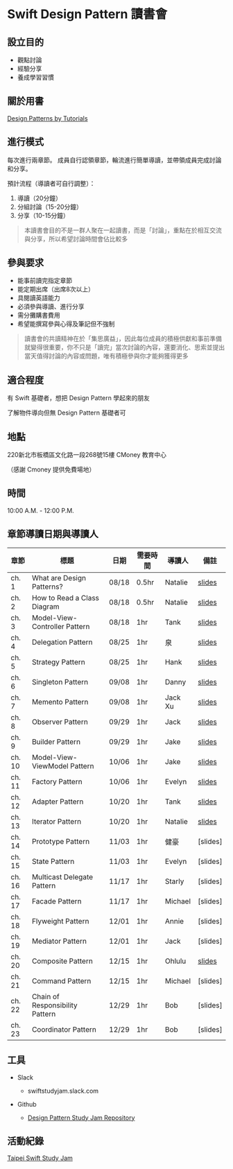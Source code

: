 # Swift Design Pattern 讀書會

## 設立目的
* 觀點討論
* 經驗分享
* 養成學習習慣

## 關於用書
[Design Patterns by Tutorials](https://store.raywenderlich.com/products/design-patterns-by-tutorials)

## 進行模式
每次進行兩章節。
成員自行認領章節，輪流進行簡單導讀，並帶領成員完成討論和分享。

預計流程（導讀者可自行調整）：

1. 導讀（20分鐘）
2. 分組討論（15-20分鐘）
3. 分享（10-15分鐘）

> 本讀書會目的不是一群人聚在一起讀書，而是「討論」，重點在於相互交流與分享，所以希望討論時間會佔比較多


## 參與要求
* 能事前讀完指定章節
* 能定期出席（出席8次以上）
* 具閱讀英語能力
* 必須參與導讀、進行分享
* 需分攤購書費用
* 希望能撰寫參與心得及筆記但不強制

> 讀書會的共讀精神在於「集思廣益」，因此每位成員的積極供獻和事前準備就變得很重要，你不只是「讀完」當次討論的內容，還要消化、思索並提出當天值得討論的內容或問題，唯有積極參與你才能夠獲得更多

##  適合程度
有 Swift 基礎者，想把 Design Pattern 學起來的朋友

了解物件導向但無 Design Pattern 基礎者可


##  地點
220新北市板橋區文化路一段268號15樓
CMoney 教育中心

（感謝 Cmoney 提供免費場地）

## 時間
10:00 A.M. - 12:00 P.M.


## 章節導讀日期與導讀人

| 章節 |標題   | 日期   |需要時間  |導讀人 |備註   |
|---    |---|---    |---       |--- |---        |
| ch. 1   | What are Design Patterns?| 08/18 |0.5hr | Natalie |[slides](https://hackmd.io/@lumanman/rJKB-tSNS)|
| ch. 2   | How to Read a Class Diagram  | 08/18 |  0.5hr | Natalie |[slides](https://hackmd.io/@lumanman/rJsmNTHVr)|
| ch. 3   | Model-View-Controller Pattern | 08/18 |  1hr | Tank |[slides](https://github.com/lumanmann/design_pattern_study_jam/tree/master/Ch.3-MVC)|
| ch. 4   | Delegation Pattern  | 08/25 |  1hr | 泉 | [slides](https://github.com/lumanmann/design_pattern_study_jam/tree/master/Ch.4-Delegate) |
| ch. 5   | Strategy Pattern  | 08/25 |  1hr | Hank |  [slides](https://github.com/lumanmann/design_pattern_study_jam/tree/master/Ch.5-Strategy%20Pattern) |
| ch. 6   | Singleton Pattern | 09/08 |  1hr | Danny |  [slides](https://github.com/lumanmann/design_pattern_study_jam/tree/master/Ch.6-Singleton%20Pattern) |
| ch. 7   | Memento Pattern  | 09/08|  1hr | Jack Xu |  [slides](https://github.com/lumanmann/design_pattern_study_jam/tree/master/Ch.7-Memento%20Pattern) |
| ch. 8   | Observer Pattern  | 09/29|  1hr | Jack | [slides](https://github.com/lumanmann/design_pattern_study_jam/tree/master/Ch.8-Observer%20Pattern) |
| ch. 9   | Builder Pattern  | 09/29 |  1hr | Jake |[slides](https://github.com/lumanmann/design_pattern_study_jam/tree/master/Ch.9-Builder%20Pattern) |
| ch. 10   | Model-View-ViewModel Pattern | 10/06 |  1hr |Jake | [slides](https://github.com/lumanmann/design_pattern_study_jam/tree/master/Ch.10%20Model-View-ViewModel%20Pattern)|
| ch. 11   | Factory Pattern | 10/06|  1hr | Evelyn | [slides](https://github.com/lumanmann/design_pattern_study_jam/tree/master/Ch.11-Factory%20Pattern) |
| ch. 12   | Adapter Pattern | 10/20 |  1hr | Tank | [slides](https://github.com/lumanmann/design_pattern_study_jam/tree/master/Ch.12-AdapterPattern) |
| ch. 13   | Iterator Pattern | 10/20 |  1hr | Natalie | [slides](https://github.com/lumanmann/design_pattern_study_jam/tree/master/Ch.13-%20Iterator%20Pattern) |
| ch. 14   | Prototype Pattern  | 11/03 |  1hr | 健豪 | [slides] |
| ch. 15   | State Pattern  | 11/03|  1hr | Evelyn | [slides] |
| ch. 16   | Multicast Delegate Pattern  | 11/17 |  1hr | Starly| [slides] |
| ch. 17   | Facade Pattern  | 11/17 |  1hr | Michael |[slides] |
| ch. 18   | Flyweight Pattern  | 12/01|  1hr | Annie | [slides] |
| ch. 19   | Mediator Pattern  | 12/01 |  1hr | Jack | [slides] |
| ch. 20   | Composite Pattern  | 12/15 |  1hr | Ohlulu |[slides]([https://github.com/lumanmann/design-pattern-study-jam/tree/master/Ch.9-Builder%20Pattern](https://github.com/lumanmann/design-pattern-study-jam/tree/master/Ch.20-Composite%20Pattern)) |
| ch. 21   | Command Pattern | 12/15 |  1hr | Michael |[slides] |
| ch. 22   | Chain of Responsibility Pattern  |12/29 |  1hr | Bob |[slides] |
| ch. 23   | Coordinator Pattern  | 12/29 |  1hr | Bob | [slides] |




## 工具

+ Slack 
    - swiftstudyjam.slack.com

+ Github
    - [Design Pattern Study Jam Repository](https://github.com/lumanmann/design_pattern_study_jam)

## 活動紀錄
 [Taipei Swift Study Jam](https://www.facebook.com/swiftstudyjam)

